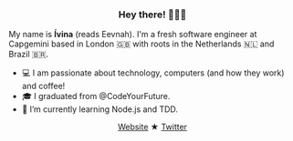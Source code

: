 <h3 align="center"> Hey there!  👩🏽‍💻</h3>

<p> My name is <b>Ívina</b> (reads Eevnah). I'm a fresh software engineer at Capgemini based in London 🇬🇧 with roots in the Netherlands 🇳🇱 and Brazil 🇧🇷. </p>

<ul>
  <li>💻 I am passionate about technology, computers (and how they work) and coffee!</li>
  <li>🎓 I graduated from @CodeYourFuture.</li>
  <li> 🌱 I’m currently learning Node.js and TDD.</li>
</ul>

<p align="center">
  <a href="https://ivinapontes.com">Website</a> ★
  <a href="https://twitter.com/ivi_pontes">Twitter</a>
</p>
